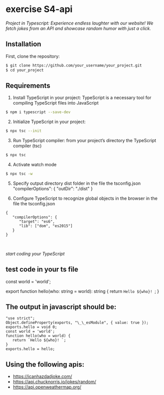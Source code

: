 # exercise S4-api

_Project in Typescript: Experience endless laughter with our website! We fetch jokes from an API and showcase random humor with just a click._
<br>

## Installation

First, clone the repository:

```bash
$ git clone https://github.com/your_username/your_project.git
$ cd your_project
```

## Requirements

1. Install TypeScript in your project: TypeScript is a necessary tool for compiling TypeScript files into JavaScript

```bash
$ npm i typescript --save-dev
```

2. Initialize TypeScript in your project:

```bash
$ npx tsc --init
```

3. Run TypeScript compiler: from your project’s directory the TypeScript compiler (tsc)

```bash
$ npx tsc
```

4. Activate watch mode

```bash
$ npx tsc -w
```

5. Specify output directory dist folder in the file the tsconfig.json
   "compilerOptions": {
   "outDir": "./dist"
   }

6. Configure TypeScript to recognize global objects in the browser in the file the tsconfig.json
````
{
   "compilerOptions": {
      "target": "es6",
      "lib": ["dom", "es2015"]
   }
}
````
   <br>

_start coding your TypeScript_

## test code in your ts file

const world = 'world';

export function hello(who: string = world): string {
return `Hello ${who}! `;
}

## The output in javascript should be:
```
"use strict";
Object.defineProperty(exports, "\_\_esModule", { value: true });
exports.hello = void 0;
const world = 'world';
function hello(who = world) {
   return `Hello ${who}! `;
}
exports.hello = hello;
```
## Using the following apis:

+ https://icanhazdadjoke.com/
+ https://api.chucknorris.io/jokes/random/
+ https://api.openweathermap.org/
